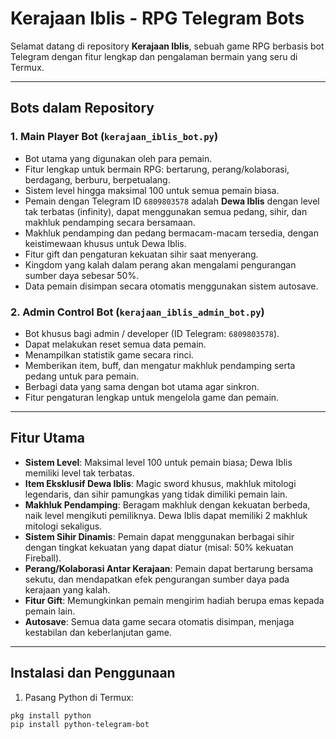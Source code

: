 # Kerajaan Iblis - RPG Telegram Bots

Selamat datang di repository **Kerajaan Iblis**, sebuah game RPG berbasis bot Telegram dengan fitur lengkap dan pengalaman bermain yang seru di Termux.

---

## Bots dalam Repository

### 1. Main Player Bot (`kerajaan_iblis_bot.py`)

- Bot utama yang digunakan oleh para pemain.
- Fitur lengkap untuk bermain RPG: bertarung, perang/kolaborasi, berdagang, berburu, berpetualang.
- Sistem level hingga maksimal 100 untuk semua pemain biasa.
- Pemain dengan Telegram ID `6809803578` adalah **Dewa Iblis** dengan level tak terbatas (infinity), dapat menggunakan semua pedang, sihir, dan makhluk pendamping secara bersamaan.
- Makhluk pendamping dan pedang bermacam-macam tersedia, dengan keistimewaan khusus untuk Dewa Iblis.
- Fitur gift dan pengaturan kekuatan sihir saat menyerang.
- Kingdom yang kalah dalam perang akan mengalami pengurangan sumber daya sebesar 50%.
- Data pemain disimpan secara otomatis menggunakan sistem autosave.

### 2. Admin Control Bot (`kerajaan_iblis_admin_bot.py`)

- Bot khusus bagi admin / developer (ID Telegram: `6809803578`).
- Dapat melakukan reset semua data pemain.
- Menampilkan statistik game secara rinci.
- Memberikan item, buff, dan mengatur makhluk pendamping serta pedang untuk para pemain.
- Berbagi data yang sama dengan bot utama agar sinkron.
- Fitur pengaturan lengkap untuk mengelola game dan pemain.

---

## Fitur Utama

- **Sistem Level**: Maksimal level 100 untuk pemain biasa; Dewa Iblis memiliki level tak terbatas.
- **Item Eksklusif Dewa Iblis**: Magic sword khusus, makhluk mitologi legendaris, dan sihir pamungkas yang tidak dimiliki pemain lain.
- **Makhluk Pendamping**: Beragam makhluk dengan kekuatan berbeda, naik level mengikuti pemiliknya. Dewa Iblis dapat memiliki 2 makhluk mitologi sekaligus.
- **Sistem Sihir Dinamis**: Pemain dapat menggunakan berbagai sihir dengan tingkat kekuatan yang dapat diatur (misal: 50% kekuatan Fireball).
- **Perang/Kolaborasi Antar Kerajaan**: Pemain dapat bertarung bersama sekutu, dan mendapatkan efek pengurangan sumber daya pada kerajaan yang kalah.
- **Fitur Gift**: Memungkinkan pemain mengirim hadiah berupa emas kepada pemain lain.
- **Autosave**: Semua data game secara otomatis disimpan, menjaga kestabilan dan keberlanjutan game.

---

## Instalasi dan Penggunaan

1. Pasang Python di Termux:

```bash
pkg install python
pip install python-telegram-bot

